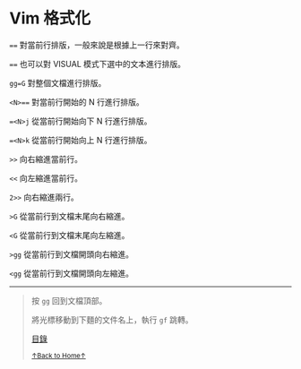 # Vim 格式化

`==` 對當前行排版，一般來說是根據上一行來對齊。

`==` 也可以對 VISUAL 模式下選中的文本進行排版。

`gg=G` 對整個文檔進行排版。

`<N>==` 對當前行開始的 N 行進行排版。

`=<N>j` 從當前行開始向下 N 行進行排版。

`=<N>k` 從當前行開始向上 N 行進行排版。

`>>` 向右縮進當前行。

`<<` 向左縮進當前行。

`2>>` 向右縮進兩行。

`>G` 從當前行到文檔末尾向右縮進。

`<G` 從當前行到文檔末尾向左縮進。

`>gg` 從當前行到文檔開頭向右縮進。

`<gg` 從當前行到文檔開頭向左縮進。

* * *

> 按 `gg` 回到文檔頂部。
>
> 將光標移動到下麵的文件名上，執行 `gf` 跳轉。
>
> [目錄](README.md)
>
> <a href='https://github.com/MDGSF/MyVim'><small>↑Back to Home↑</small></a>

